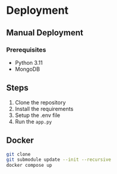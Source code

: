 # Deployment

## Manual Deployment

### Prerequisites
- Python 3.11
- MongoDB

## Steps

1. Clone the repository
2. Install the requirements
3. Setup the .env file
4. Run the `app.py`

## Docker 

```bash
git clone
git submodule update --init --recursive
docker compose up
```



